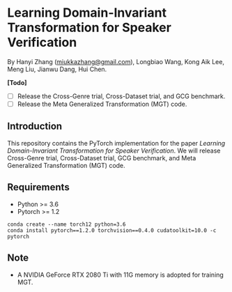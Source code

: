 # Learning Domain-Invariant Transformation for Speaker Verification
 
By Hanyi Zhang (<miukkazhang@gmail.com>), Longbiao Wang, Kong Aik Lee, Meng Liu, Jianwu Dang, Hui Chen.

**\[Todo\]**
- [ ] Release the Cross-Genre trial, Cross-Dataset trial, and GCG benchmark.
- [ ] Release the Meta Generalized Transformation (MGT) code.

## Introduction
This repository contains the PyTorch implementation for the paper _Learning Domain-Invariant Transformation for Speaker Verification_. We will release Cross-Genre trial, Cross-Dataset trial, GCG benchmark, and Meta Generalized Transformation (MGT) code.

## Requirements
- Python >= 3.6
- Pytorch >= 1.2
```
conda create --name torch12 python=3.6
conda install pytorch==1.2.0 torchvision==0.4.0 cudatoolkit=10.0 -c pytorch
```

## Note
- A NVIDIA GeForce RTX 2080 Ti with 11G memory is adopted for training MGT.